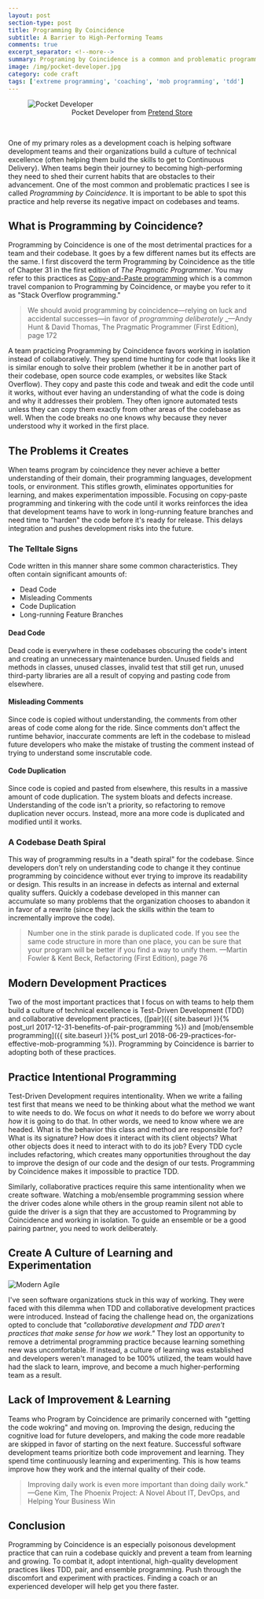 ```yaml
---
layout: post
section-type: post
title: Programming By Coincidence
subtitle: A Barrier to High-Performing Teams
comments: true
excerpt_separator: <!--more-->
summary: Programing by Coincidence is a common and problematic programming pracitce which presents an obstacle to team learning and technical excellence. It's important to learn how to spot it and reverse the trend if you want to create high-performing, modern software development teams. 
image: /img/pocket-developer.jpg
category: code craft
tags: ['extreme programming', 'coaching', 'mob programming', 'tdd']
---
```


<figure>
    <img class='img-responsive' src='/img/pocket-developeor.jpg' alt='Pocket Developer' />
    <figcaption style='text-align:center'>Pocket Developer from <a href="https://pretendstore.co/collections/office/products/pocket-developer">Pretend Store</a></figcaption>
</figure>
<br />

One of my primary roles as a development coach is helping software development teams and their organizations build a culture of technical excellence (often helping them build the skills to get to Continuous Delivery). When teams begin their journey to becoming high-performing they need to shed their current habits that are obstacles to their advancement. One of the most common and problematic practices I see is called _Programming by Coincidence_. It is important to be able to spot this practice and help reverse its negative impact on codebases and teams.
<!--more-->

## What is Programming by Coincidence?

Programming by Coincidence is one of the most detrimental practices for a team and their codebase. It goes by a few different names but its effects are the same. I first discoverd the term Programming by Coincidence as the title of Chapter 31 in the first edition of _The Pragmatic Programmer_. You may refer to this practices as [Copy-and-Paste programming](https://en.wikipedia.org/wiki/Copy-and-paste_programming) which is a common travel companion to Programming by Coincidence, or maybe you refer to it as "Stack Overflow programming." 

> We should avoid programming by coincidence&mdash;relying on luck and accidental successes&mdash;in favor of _programming deliberately_
> _&mdash;Andy Hunt & David Thomas, The Pragmatic Programmer (First Edition), page 172


A team practicing Programming by Coincidence favors working in isolation instead of collaboratively. They spend time hunting for code that looks like it is similar enough to solve their problem (whether it be in another part of their codebase, open source code examples, or websites like Stack Overflow). They copy and paste this code and tweak and edit the code until it works, without ever having an understanding of what the code is doing and why it addresses their problem. They often ignore automated tests unless they can copy them exactly from other areas of the codebase as well. When the code breaks no one knows why because they never understood why it worked in the first place.  

## The Problems it Creates
When teams program by coincidence they never achieve a better understanding of their domain, their programming languages, development tools, or environment. This stifles growth, eliminates opportunities for learning, and makes experimentation impossible. Focusing on copy-paste programming and tinkering with the code until it works reinforces the idea that development teams have to work in long-running feature branches and need time to "harden" the code before it's ready for release. This delays integration and pushes development risks into the future. 

### The Telltale Signs

Code written in this manner share some common characteristics. They often contain significant amounts of:
* Dead Code
* Misleading Comments
* Code Duplication
* Long-running Feature Branches

#### Dead Code 

Dead code is everywhere in these codebases obscuring the code's intent and creating an unnecessary maintenance burden. Unused fields and methods in classes, unused classes, invalid test that still get run, unused third-party libraries are all a result of copying and pasting code from elsewhere.


####  Misleading Comments 
Since code is copied without understanding, the comments from other areas of code come along for the ride. Since comments don't affect the runtime behavior, inaccurate comments are left in the codebase to mislead future developers who make the mistake of trusting the comment instead of trying to understand some inscrutable code. 


#### Code Duplication 
Since code is copied and pasted from elsewhere, this results in a massive amount of code duplication. The system bloats and defects increase. Understanding of the code isn't a priority, so refactoring to remove duplication never occurs. Instead, more ana more code is duplicated and modified until it works. 

### A Codebase Death Spiral
This way of programming results in a "death spiral" for the codebase. Since developers don't rely on understanding code to change it they continue programming by coincidence without ever trying to improve its readability or design. This results in an increase in defects as internal and external quality suffers. Quickly a codebase developed in this manner can accumulate so many problems that the organization chooses to abandon it in favor of a rewrite (since they lack the skills within the team to incrementally improve the code).

> Number one in the stink parade is duplicated code. If you see the same code structure in more than one place, you can be sure that your program will be better if you find a way to unify them.
> &mdash;Martin Fowler & Kent Beck, Refactoring (First Edition), page 76

## Modern Development Practices
Two of the most important practices that I focus on with teams to help them build a culture of technical excellence is Test-Driven Development (TDD) and collaborative development practices, ([pair]({{ site.baseurl }}{% post_url 2017-12-31-benefits-of-pair-programming %}) and [mob/ensemble programming]({{ site.baseurl }}{% post_url 2018-06-29-practices-for-effective-mob-programming %}). Programming by Coincidence is barrier to adopting both of these practices. 

## Practice Intentional Programming

Test-Driven Development requires intentionality. When we write a failing test first that means we need to be thinking about what the method we want to wite needs to do. We focus on _what_ it needs to do before we worry about _how_ it is going to do that. In other words, we need to know where we are headed. What is the behavior this class and method are responsible for? What is its signature? How does it interact with its client objects? What other objects does it need to interact with to do its job? Every TDD cycle includes refactoring, which creates many opportunities throughout the day to improve the design of our code and the design of our tests. Programming by Coincidence makes it impossible to practice TDD. 

Similarly, collaborative practices require this same intentionality when we create software. Watching a mob/ensemble programming session where the driver codes alone while others in the group reamin silent not able to guide the driver is a sign that they are accustomed to Programming by Coincidence and working in isolation. To guide an ensemble or be a good pairing partner, you need to work deliberately. 


## Create A Culture of Learning and Experimentation

<img src='/img/moder-agile-wheel.png' alt='Modern Agile' class='img-responsive' />

I've seen software organizations stuck in this way of working. They were faced with this dilemma when TDD and collaborative development practices were introduced. Instead of facing the challenge head on, the organizations opted to conclude that _"collaborative development and TDD aren't practices that make sense for how we work."_ They lost an opportunity to remove a detrimental programming practice because learning something new was uncomfortable. If instead, a culture of learning was established and developers weren't managed to be 100% utilized, the team would have had the slack to learn, improve, and become a much higher-performing team as a result. 

## Lack of Improvement & Learning
Teams who Program by Coincidence are primarily concerned with "getting the code wokring" and moving on. Improving the design, reducing the cognitive load for future developers, and making the code more readable are skipped in favor of starting on the next feature. Successful software development teams prioritize both code improvement and learning. They spend time continuously learning and experimenting. This is how teams improve how they work and the internal quality of their code.


> Improving daily work is even more important than doing daily work." 
> &mdash;Gene Kim, The Phoenix Project: A Novel About IT, DevOps, and Helping Your Business Win

## Conclusion
Programming by Coincidence is an especially poisonous development practice that can ruin a codebase quickly and prevent a team from learning and growing. To combat it, adopt intentional, high-quality development practices likes TDD, pair, and ensemble programming. Push through the discomfort and experiment with practices. Finding a coach or an experienced developer will help get you there faster. 